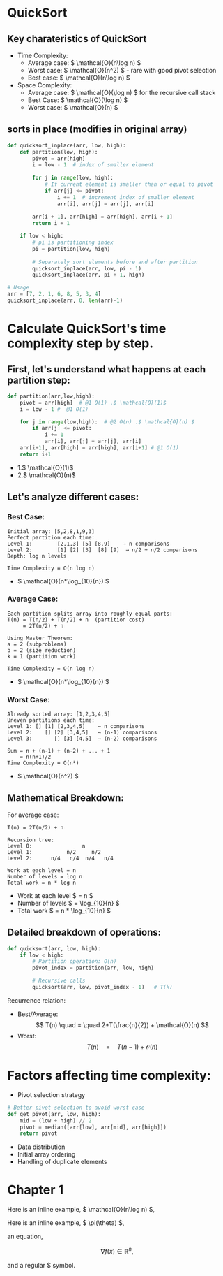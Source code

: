 # QuickSort

## Key charateristics of QuickSort
- Time Complexity:
  - Average case: $ \mathcal{O}(n\log n) $
  - Worst case: $ \mathcal{O}(n^2) $  - rare with good pivot selection
  - Best case: $ \mathcal{O}(n\log n) $
- Space Complexity:
  - Average case:  $ \mathcal{O}(\log n) $ for the recursive call stack
  - Best Case: $ \mathcal{O}(\log n) $
  - Worst case: $ \mathcal{O}(n) $

## sorts in place (modifies in original array)
```python
def quicksort_inplace(arr, low, high):
    def partition(low, high):
        pivot = arr[high]
        i = low - 1  # index of smaller element
        
        for j in range(low, high):
            # If current element is smaller than or equal to pivot
            if arr[j] <= pivot:
                i += 1  # increment index of smaller element
                arr[i], arr[j] = arr[j], arr[i]
        
        arr[i + 1], arr[high] = arr[high], arr[i + 1]
        return i + 1

    if low < high:
        # pi is partitioning index
        pi = partition(low, high)
        
        # Separately sort elements before and after partition
        quicksort_inplace(arr, low, pi - 1)
        quicksort_inplace(arr, pi + 1, high)

# Usage
arr = [7, 2, 1, 6, 8, 5, 3, 4]
quicksort_inplace(arr, 0, len(arr)-1)
```


# Calculate QuickSort's time complexity step by step.

## First, let's understand what happens at each partition step:
```python
def partition(arr,low,high):
    pivot = arr[high]  # @1 O(1) .$ \mathcal{O}(1)$
    i = low - 1 #  @1 O(1)

    for j in range(low,high):  # @2 O(n) .$ \mathcal{O}(n) $
        if arr[j] <= pivot:
            i += 1
            arr[i], arr[j] = arr[j], arr[i]
    arr[i+1], arr[high] = arr[high], arr[i+1] # @1 O(1)
    return i+1
```
- 1.$ \mathcal{O}(1)$
- 2.$ \mathcal{O}(n)$

## Let's analyze different cases:

### Best Case:
```
Initial array: [5,2,8,1,9,3]
Perfect partition each time:
Level 1:        [2,1,3] [5] [8,9]    → n comparisons
Level 2:        [1] [2] [3]  [8] [9]  → n/2 + n/2 comparisons
Depth: log n levels

Time Complexity = O(n log n)
```
- $ \mathcal{O}(n*\log_{10}{n}) $

### Average Case:

```
Each partition splits array into roughly equal parts:
T(n) = T(n/2) + T(n/2) + n  (partition cost)
     = 2T(n/2) + n

Using Master Theorem:
a = 2 (subproblems)
b = 2 (size reduction)
k = 1 (partition work)

Time Complexity = O(n log n)
```
- $ \mathcal{O}(n*\log_{10}{n}) $

### Worst Case:

```
Already sorted array: [1,2,3,4,5]
Uneven partitions each time:
Level 1: [] [1] [2,3,4,5]    → n comparisons
Level 2:    [] [2] [3,4,5]   → (n-1) comparisons
Level 3:       [] [3] [4,5]  → (n-2) comparisons

Sum = n + (n-1) + (n-2) + ... + 1
    = n(n+1)/2
Time Complexity = O(n²)
```
- $ \mathcal{O}(n^2) $

##  Mathematical Breakdown:

For average case:

```
T(n) = 2T(n/2) + n

Recursion tree:
Level 0:                n
Level 1:           n/2     n/2
Level 2:      n/4   n/4  n/4   n/4

Work at each level = n
Number of levels = log n
Total work = n * log n
```
- Work at each level $ = n $
- Number of levels $ = \log_{10}{n} $
- Total work $ = n *  \log_{10}{n} $

## Detailed breakdown of operations:

```python
def quicksort(arr, low, high):
    if low < high:
        # Partition operation: O(n)
        pivot_index = partition(arr, low, high)

        # Recursive calls
        quicksort(arr, low, pivot_index - 1)   # T(k)
```

Recurrence relation:
- Best/Average: $$ T(n) \quad = \quad 2*T(\frac{n}{2}) + \mathcal{O}(n) $$ 
- Worst: $$ T(n) \quad = \quad T(n-1) + \mathcal{O}(n) $$

# Factors affecting time complexity:

- Pivot selection strategy

```python
# Better pivot selection to avoid worst case
def get_pivot(arr, low, high):
    mid = (low + high) // 2
    pivot = median([arr[low], arr[mid], arr[high]])
    return pivot
```
- Data distribution
- Initial array ordering
- Handling of duplicate elements


# Chapter 1

Here is an inline example, $ \mathcal{O}(n\log n) $,

Here is an inline example, $ \pi(\theta) $,

an equation,

$$ \nabla f(x) \in \mathbb{R}^n, $$

and a regular \$ symbol.
